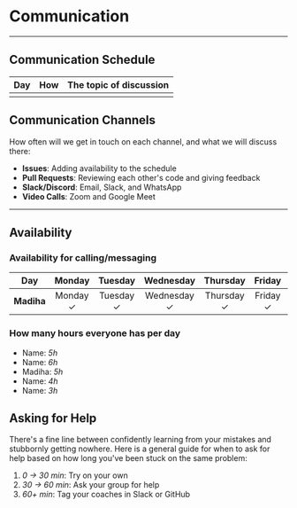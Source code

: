 <!--
    This template is for inspiration, feel free to change it however you like!

    Careful! Be sure to protect your privacy when filling out this document.
    Everything you write here will be public.
    So share only what you are comfortable sharing online.
    You can share the rest in confidence with your group by another channel.
-->

# Communication

______________________________________________________________________

## Communication Schedule

| Day   | How  | The topic of discussion | 
|-------|------|-------------------------|
|       |      |                         |

## Communication Channels

How often will we get in touch on each channel, and what we will discuss there:

- **Issues**: Adding availability to the schedule
- **Pull Requests**: Reviewing each other's code and giving feedback
- **Slack/Discord**: Email, Slack, and WhatsApp
- **Video Calls**: Zoom and Google Meet

______________________________________________________________________

## Availability

### Availability for calling/messaging

| Day     | Monday  | Tuesday | Wednesday | Thursday | Friday  | Saturday | Sunday  |
|---------|:-------:|:-------:|:---------:|:--------:|:-------:|:--------:|:-------:|
| **Madiha** | Monday ✓ | Tuesday ✓ | Wednesday ✓ | Thursday ✓ | Friday ✓ | Saturday ✓ | Sunday ✓ |

### How many hours everyone has per day

- Name: _5h_
- Name: _6h_
- Madiha: _5h_
- Name: _4h_
- Name: _3h_

## Asking for Help

There's a fine line between confidently learning from your mistakes and stubbornly getting nowhere. Here is a general guide for when to ask for help based on how long you've been stuck on the same problem:

1. _0 -> 30 min_: Try on your own
2. _30 -> 60 min_: Ask your group for help
3. _60+ min_: Tag your coaches in Slack or GitHub
